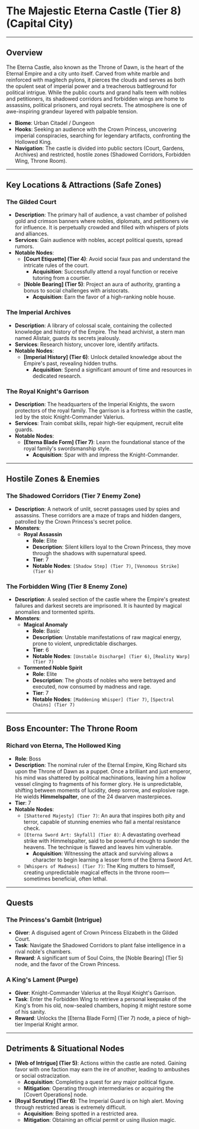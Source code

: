 # The Majestic Eterna Castle (Tier 8) (Capital City)

---

## Overview
The Eterna Castle, also known as the Throne of Dawn, is the heart of the Eternal Empire and a city unto itself. Carved from white marble and reinforced with magitech pylons, it pierces the clouds and serves as both the opulent seat of imperial power and a treacherous battleground for political intrigue. While the public courts and grand halls teem with nobles and petitioners, its shadowed corridors and forbidden wings are home to assassins, political prisoners, and royal secrets. The atmosphere is one of awe-inspiring grandeur layered with palpable tension.

- **Biome**: Urban Citadel / Dungeon
- **Hooks**: Seeking an audience with the Crown Princess, uncovering imperial conspiracies, searching for legendary artifacts, confronting the Hollowed King.
- **Navigation**: The castle is divided into public sectors (Court, Gardens, Archives) and restricted, hostile zones (Shadowed Corridors, Forbidden Wing, Throne Room).

---

## Key Locations & Attractions (Safe Zones)

### The Gilded Court
- **Description**: The primary hall of audience, a vast chamber of polished gold and crimson banners where nobles, diplomats, and petitioners vie for influence. It is perpetually crowded and filled with whispers of plots and alliances.
- **Services**: Gain audience with nobles, accept political quests, spread rumors.
- **Notable Nodes**:
  - **[Court Etiquette] (Tier 4)**: Avoid social faux pas and understand the intricate rules of the court.
    - **Acquisition**: Successfully attend a royal function or receive tutoring from a courtier.
  - **[Noble Bearing] (Tier 5)**: Project an aura of authority, granting a bonus to social challenges with aristocrats.
    - **Acquisition**: Earn the favor of a high-ranking noble house.

### The Imperial Archives
- **Description**: A library of colossal scale, containing the collected knowledge and history of the Empire. The head archivist, a stern man named Alistair, guards its secrets jealously.
- **Services**: Research history, uncover lore, identify artifacts.
- **Notable Nodes**:
  - **[Imperial History] (Tier 6)**: Unlock detailed knowledge about the Empire's past, revealing hidden truths.
    - **Acquisition**: Spend a significant amount of time and resources in dedicated research.

### The Royal Knight's Garrison
- **Description**: The headquarters of the Imperial Knights, the sworn protectors of the royal family. The garrison is a fortress within the castle, led by the stoic Knight-Commander Valerius.
- **Services**: Train combat skills, repair high-tier equipment, recruit elite guards.
- **Notable Nodes**:
  - **[Eterna Blade Form] (Tier 7)**: Learn the foundational stance of the royal family's swordsmanship style.
    - **Acquisition**: Spar with and impress the Knight-Commander.

---

## Hostile Zones & Enemies

### The Shadowed Corridors (Tier 7 Enemy Zone)
- **Description**: A network of unlit, secret passages used by spies and assassins. These corridors are a maze of traps and hidden dangers, patrolled by the Crown Princess's secret police.
- **Monsters**:
  - **Royal Assassin**
    - **Role**: Elite
    - **Description**: Silent killers loyal to the Crown Princess, they move through the shadows with supernatural speed.
    - **Tier**: 7
    - **Notable Nodes**: `[Shadow Step] (Tier 7)`, `[Venomous Strike] (Tier 6)`

### The Forbidden Wing (Tier 8 Enemy Zone)
- **Description**: A sealed section of the castle where the Empire's greatest failures and darkest secrets are imprisoned. It is haunted by magical anomalies and tormented spirits.
- **Monsters**:
  - **Magical Anomaly**
    - **Role**: Basic
    - **Description**: Unstable manifestations of raw magical energy, prone to violent, unpredictable discharges.
    - **Tier**: 6
    - **Notable Nodes**: `[Unstable Discharge] (Tier 6)`, `[Reality Warp] (Tier 7)`
  - **Tormented Noble Spirit**
    - **Role**: Elite
    - **Description**: The ghosts of nobles who were betrayed and executed, now consumed by madness and rage.
    - **Tier**: 7
    - **Notable Nodes**: `[Maddening Whisper] (Tier 7)`, `[Spectral Chains] (Tier 7)`

---

## Boss Encounter: The Throne Room

### Richard von Eterna, The Hollowed King
*   **Role**: Boss
*   **Description**: The nominal ruler of the Eternal Empire, King Richard sits upon the Throne of Dawn as a puppet. Once a brilliant and just emperor, his mind was shattered by political machinations, leaving him a hollow vessel clinging to fragments of his former glory. He is unpredictable, shifting between moments of lucidity, deep sorrow, and explosive rage. He wields **Himmelspalter**, one of the 24 dwarven masterpieces.
*   **Tier**: 7
*   **Notable Nodes**:
    *   `[Shattered Majesty] (Tier 7)`: An aura that inspires both pity and terror, capable of stunning enemies who fail a mental resistance check.
    *   `[Eterna Sword Art: Skyfall] (Tier 8)`: A devastating overhead strike with Himmelspalter, said to be powerful enough to sunder the heavens. The technique is flawed and leaves him vulnerable.
        *   **Acquisition**: Witnessing the attack and surviving allows a character to begin learning a lesser form of the Eterna Sword Art.
    *   `[Whispers of Madness] (Tier 7)`: The King mutters to himself, creating unpredictable magical effects in the throne room—sometimes beneficial, often lethal.

---

## Quests

### The Princess's Gambit (Intrigue)
- **Giver**: A disguised agent of Crown Princess Elizabeth in the Gilded Court.
- **Task**: Navigate the Shadowed Corridors to plant false intelligence in a rival noble's chambers.
- **Reward**: A significant sum of Soul Coins, the [Noble Bearing] (Tier 5) node, and the favor of the Crown Princess.

### A King's Lament (Purge)
- **Giver**: Knight-Commander Valerius at the Royal Knight's Garrison.
- **Task**: Enter the Forbidden Wing to retrieve a personal keepsake of the King's from his old, now-sealed chambers, hoping it might restore some of his sanity.
- **Reward**: Unlocks the [Eterna Blade Form] (Tier 7) node, a piece of high-tier Imperial Knight armor.

---

## Detriments & Situational Nodes

- **[Web of Intrigue] (Tier 5)**: Actions within the castle are noted. Gaining favor with one faction may earn the ire of another, leading to ambushes or social ostracization.
  - **Acquisition**: Completing a quest for any major political figure.
  - **Mitigation**: Operating through intermediaries or acquiring the [Covert Operations] node.
- **[Royal Scrutiny] (Tier 6)**: The Imperial Guard is on high alert. Moving through restricted areas is extremely difficult.
  - **Acquisition**: Being spotted in a restricted area.
  - **Mitigation**: Obtaining an official permit or using illusion magic.
